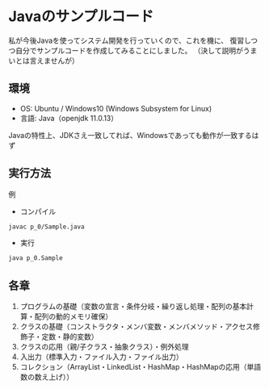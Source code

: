# Javaのサンプルコード
私が今後Javaを使ってシステム開発を行っていくので、これを機に、
復習しつつ自分でサンプルコードを作成してみることにしました。
（決して説明がうまいとは言えませんが）

## 環境
- OS: Ubuntu / Windows10 (Windows Subsystem for Linux)
- 言語: Java（openjdk 11.0.13）

Javaの特性上、JDKさえ一致してれば、Windowsであっても動作が一致するはず

## 実行方法
例
- コンパイル  
```bash
javac p_0/Sample.java
```
- 実行  
```bash
java p_0.Sample
```

## 各章
1. プログラムの基礎（変数の宣言・条件分岐・繰り返し処理・配列の基本計算・配列の動的メモリ確保）
2. クラスの基礎（コンストラクタ・メンバ変数・メンバメソッド・アクセス修飾子・定数・静的変数）
3. クラスの応用（親/子クラス・抽象クラス）・例外処理
4. 入出力（標準入力・ファイル入力・ファイル出力）
5. コレクション（ArrayList・LinkedList・HashMap・HashMapの応用（単語数の数え上げ））
